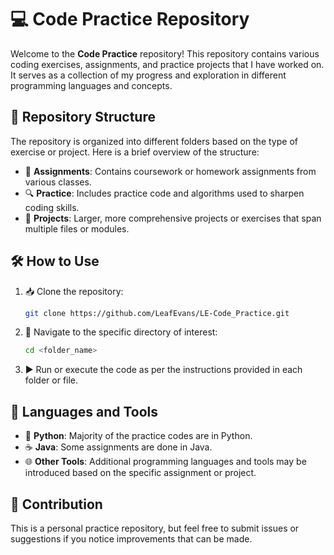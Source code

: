 # 💻 Code Practice Repository

Welcome to the **Code Practice** repository! This repository contains various coding exercises, assignments, and practice projects that I have worked on. It serves as a collection of my progress and exploration in different programming languages and concepts.

## 📁 Repository Structure

The repository is organized into different folders based on the type of exercise or project. Here is a brief overview of the structure:

- 📝 **Assignments**: Contains coursework or homework assignments from various classes.
- 🔍 **Practice**: Includes practice code and algorithms used to sharpen coding skills.
- 🚀 **Projects**: Larger, more comprehensive projects or exercises that span multiple files or modules.

## 🛠️ How to Use

1. 📥 Clone the repository:

   ```bash
   git clone https://github.com/LeafEvans/LE-Code_Practice.git
   ```

2. 📂 Navigate to the specific directory of interest:

   ```bash
   cd <folder_name>
   ```

3. ▶️ Run or execute the code as per the instructions provided in each folder or file.

## 🧰 Languages and Tools

- 🐍 **Python**: Majority of the practice codes are in Python.
- ☕ **Java**: Some assignments are done in Java.
- 🌐 **Other Tools**: Additional programming languages and tools may be introduced based on the specific assignment or project.

## 🤝 Contribution

This is a personal practice repository, but feel free to submit issues or suggestions if you notice improvements that can be made.
